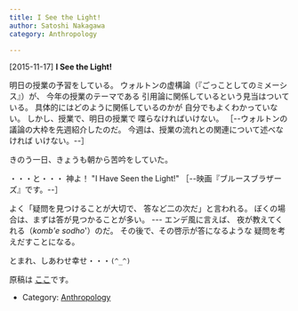 ```yaml
---
title: I See the Light!
author: Satoshi Nakagawa
category: Anthropology

---
```


[2015-11-17] **I See the Light!** 

 明日の授業の予習をしている。
ウォルトンの虚構論（『ごっことしてのミメーシス』）が、
今年の授業のテーマである
引用論に関係しているという見当はついている。
具体的にはどのように関係しているのかが
自分でもよくわかっていない。
しかし、授業で、明日の授業で
喋らなければいけない。
［--ウォルトンの議論の大枠を先週紹介したのだ。
今週は、授業の流れとの関連について述べなければ
いけない。--］

 きのう一日、きょうも朝から苦吟をしていた。

 ・・・と・・・ 神よ！
"I Have Seen the Light!"
［--映画『ブルースブラザーズ』です。--］

<!--more-->

 よく「疑問を見つけることが大切で、
答など二の次だ」と言われる。
ぼくの場合は、まずは答が見つかることが多い。
--- エンデ風に言えば、
夜が教えてくれる（_komb\'e sodho_'）のだ。
その後で、その啓示が答になるような
疑問を考えだすことになる。

 とまれ、しあわせ幸せ・・・`(^_^)`

 原稿は
[ここ](/~satoshi/anthrop/class/quotation/game.html)です。

- Category: [Anthropology](https://merapano.github.io/categories.html#Anthropology)

